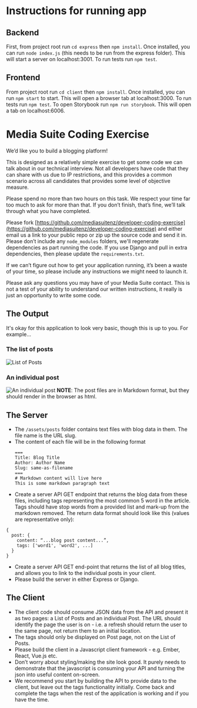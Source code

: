 # Instructions for running app

## Backend

First, from project root run `cd express` then `npm install`.
Once installed, you can run `node index.js` (this needs to be run from the express folder). This will start a server on localhost:3001.
To run tests run `npm test`.

## Frontend

From project root run `cd client` then `npm install`.
Once installed, you can run `npm start` to start. This will open a browser tab at localhost:3000.
To run tests run `npm test`.
To open Storybook run `npm run storybook`. This will open a tab on localhost:6006.

# Media Suite Coding Exercise

We’d like you to build a blogging platform!

This is designed as a relatively simple exercise to get some code we can talk about in our technical interview. Not all developers have code that they can share with us due to IP restrictions, and this provides a common scenario across all candidates that provides some level of objective measure.

Please spend no more than two hours on this task. We respect your time far too much to ask for more than that. If you don’t finish, that’s fine, we’ll talk through what you have completed.

Please fork [https://github.com/mediasuitenz/developer-coding-exercise](https://github.com/mediasuitenz/developer-coding-exercise) and either email us a link to your public repo or zip up the source code and send it in. Please don’t include any `node_modules` folders, we'll regenerate dependencies as part running the code. If you use Django and pull in extra dependencies, then please update the `requirements.txt`.

If we can’t figure out how to get your application running, it’s been a waste of your time, so please include any instructions we might need to launch it.

Please ask any questions you may have of your Media Suite contact. This is not a test of your ability to understand our written instructions, it really is just an opportunity to write some code.

## The Output

It's okay for this application to look very basic, though this is up to you. For example...

### The list of posts

![List of Posts](./posts.png)

### An individual post

![An individual post](./post.png)
**NOTE**: The post files are in Markdown format, but they should render in the browser as html.

## The Server

- The `/assets/posts` folder contains text files with blog data in them. The file name is the URL slug.
- The content of each file will be in the following format
  ```
  ===
  Title: Blog Title
  Author: Author Name
  Slug: same-as-filename
  ===
  # Markdown content will live here
  This is some markdown paragraph text
  ```
- Create a server API GET endpoint that returns the blog data from these files, including tags representing the most common 5 word in the article. Tags should have stop words from a provided list and mark-up from the markdown removed. The return data format should look like this (values are representative only):

```
{
  post: {
    content: “...blog post content...”,
    tags: ['word1', 'word2', ...]
  }
}
```

- Create a server API GET end-point that returns the list of all blog titles, and allows you to link to the individual posts in your client.
- Please build the server in either Express or Django.

## The Client

- The client code should consume JSON data from the API and present it as two pages: a List of Posts and an individual Post. The URL should identify the page the user is on - i.e. a refresh should return the user to the same page, not return them to an initial location.
- The tags should only be displayed on Post page, not on the List of Posts.
- Please build the client in a Javascript client framework - e.g. Ember, React, Vue.js etc.
- Don’t worry about styling/making the site look good. It purely needs to demonstrate that the javascript is consuming your API and turning the json into useful content on-screen.
- We recommend you start by building the API to provide data to the client, but leave out the tags functionality initially. Come back and complete the tags when the rest of the application is working and if you have the time.
